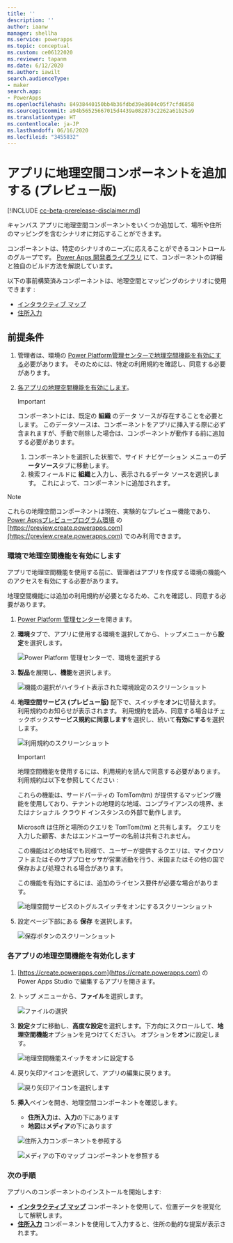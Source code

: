 ```yaml
---
title: ''
description: ''
author: iaanw
manager: shellha
ms.service: powerapps
ms.topic: conceptual
ms.custom: ce06122020
ms.reviewer: tapanm
ms.date: 6/12/2020
ms.author: iawilt
search.audienceType:
- maker
search.app:
- PowerApps
ms.openlocfilehash: 84938440150bb4b36fdbd39e8604c05f7cfd6858
ms.sourcegitcommit: a94b56525667015d4439a082873c2262a61b25a9
ms.translationtype: HT
ms.contentlocale: ja-JP
ms.lasthandoff: 06/16/2020
ms.locfileid: "3455832"
---
```

# <a name="add-geospatial-components-to-your-app-preview"></a>アプリに地理空間コンポーネントを追加する (プレビュー版)

[!INCLUDE [cc-beta-prerelease-disclaimer.md](../../includes/cc-beta-prerelease-disclaimer.md)]

キャンバス アプリに地理空間コンポーネントをいくつか追加して、場所や住所のマッピングを含むシナリオに対応することができます。

コンポーネントは、特定のシナリオのニーズに応えることができるコントロールのグループです。 [Power Apps 開発者ライブラリ](/powerapps/developer/component-framework/custom-controls-overview) にて、コンポーネントの詳細と独自のビルド方法を解説しています。

以下の事前構築済みコンポーネントは、地理空間とマッピングのシナリオに使用できます :

- [インタラクティブ マップ](geospatial-component-map.md)
- [住所入力](geospatial-component-input-address.md)

## <a name="prerequisites"></a>前提条件

1. 管理者は、環境の [Power Platform管理センターで地理空間機能を有効にする](#enable-the-geospatial-features-for-the-environment)必要があります。 そのためには、特定の利用規約を確認し、同意する必要があります。
2. [各アプリの地理空間機能を有効にします](#enable-the-geospatial-features-for-each-app)。
    
    >[!IMPORTANT]
    >コンポーネントには、既定の **組織** のデータ ソースが存在することを必要とします。 このデータソースは、コンポーネントをアプリに挿入する際に必ず含まれますが、手動で削除した場合は、コンポーネントが動作する前に追加する必要があります。
    >1. コンポーネントを選択した状態で、サイド ナビゲーション メニューの**データソース**タブに移動します。
    >2. 検索フィールドに **組織**と入力し、表示されるデータ ソースを選択します。 これによって、コンポーネントに追加されます。


>[!NOTE]
> これらの地理空間コンポーネントは現在、実験的なプレビュー機能であり、[Power Appsプレビュープログラム環境](/power-platform/admin/preview-environments) の [https://preview.create.powerapps.com](https://preview.create.powerapps.com) でのみ利用できます。

### <a name="enable-the-geospatial-features-for-the-environment"></a>環境で地理空間機能を有効にします

アプリで地理空間機能を使用する前に、管理者はアプリを作成する環境の機能へのアクセスを有効にする必要があります。

地理空間機能には追加の利用規約が必要となるため、これを確認し、同意する必要があります。

1. [Power Platform 管理センター](https://admin.powerplatform.microsoft.com)を開きます。

1. **環境**タブで、アプリに使用する環境を選択してから、トップメニューから**設定**を選択します。

    ![Power Platform 管理センターで、環境を選択する](./media/geospatial/ppac-environment.png "Power Platform 管理センターで、環境を選択する")

1. **製品**を展開し、**機能**を選択します。

    ![機能の選択がハイライト表示された環境設定のスクリーンショット](./media/geospatial/ppac-settings.png "機能の選択がハイライト表示された環境設定のスクリーンショット")

1. **地理空間サービス (プレビュー版)** 配下で、スイッチを**オン**に切替えます。 利用規約のお知らせが表示されます。 利用規約を読み、同意する場合はチェックボックス**サービス規約に同意します**を選択し、続いて**有効にする**を選択します。

    ![利用規約のスクリーンショット](./media/geospatial/ppac-tos.png "利用規約のスクリーンショット")

    >[!IMPORTANT]
    >地理空間機能を使用するには、利用規約を読んで同意する必要があります。 利用規約は以下を参照してください :  
    >  
    >これらの機能は、サードパーティの TomTom(tm) が提供するマッピング機能を使用しており、テナントの地理的な地域、コンプライアンスの境界、またはナショナル クラウド インスタンスの外部で動作します。  
    >
    >Microsoft は住所と場所のクエリを TomTom(tm) と共有します。 クエリを入力した顧客、またはエンドユーザーの名前は共有されません。
    >
    >この機能はどの地域でも同様で、ユーザーが提供するクエリは、マイクロソフトまたはそのサブプロセッサが営業活動を行う、米国またはその他の国で保存および処理される場合があります。
    >
    >この機能を有効にするには、追加のライセンス要件が必要な場合があります。  

    ![地理空間サービスのトグルスイッチをオンにするスクリーンショット](./media/geospatial/ppac-geo-on.png "地理空間サービスのトグルスイッチをオンにするスクリーンショット")

1. 設定ページ下部にある **保存** を選択します。

    ![保存ボタンのスクリーンショット](./media/geospatial/ppac-save.png "保存ボタンのスクリーンショット")

### <a name="enable-the-geospatial-features-for-each-app"></a>各アプリの地理空間機能を有効化します

1. [https://create.powerapps.com](https://create.powerapps.com) の Power Apps Studio で編集するアプリを開きます。

2. トップ メニューから、**ファイル**を選択します。

    ![ファイルの選択](./media/augmented-overview/augmented-overview-file.png "ファイルの選択")

3. **設定**タブに移動し、**高度な設定**を選択します。下方向にスクロールして、**地理空間機能**オプションを見つけてください。 オプションを**オン**に設定します。

    ![地理空間機能スイッチをオンに設定する](./media/geospatial/enable-geo.png "地理空間機能スイッチをオンに設定する")

4. 戻り矢印アイコンを選択して、アプリの編集に戻ります。

    ![戻り矢印アイコンを選択します](./media/augmented-overview/augmented-overview-back.png "戻り矢印アイコンを選択します")

5. **挿入**ペインを開き、地理空間コンポーネントを確認します。
    - **住所入力**は、**入力**の下にあります
    - **地図**は**メディア**の下にあります

    ![住所入力コンポーネントを参照する](./media/geospatial/insert-address-input.png "住所入力コンポーネントを参照する")  

    ![メディアの下のマップ コンポーネントを参照する](./media/geospatial/insert-map.png "メディアの下のマップ コンポーネントを参照する")

### <a name="next-steps"></a>次の手順

アプリへのコンポーネントのインストールを開始します:

- **[インタラクティブ マップ](geospatial-component-map.md)** コンポーネントを使用して、位置データを視覚化して解釈します。
- **[住所入力](geospatial-component-input-address.md)** コンポーネントを使用して入力すると、住所の動的な提案が表示されます。
